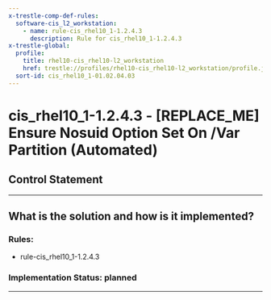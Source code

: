 ```yaml
---
x-trestle-comp-def-rules:
  software-cis_l2_workstation:
    - name: rule-cis_rhel10_1-1.2.4.3
      description: Rule for cis_rhel10_1-1.2.4.3
x-trestle-global:
  profile:
    title: rhel10-cis_rhel10-l2_workstation
    href: trestle://profiles/rhel10-cis_rhel10-l2_workstation/profile.json
  sort-id: cis_rhel10_1-01.02.04.03
---
```


# cis_rhel10_1-1.2.4.3 - \[REPLACE_ME\] Ensure Nosuid Option Set On /Var Partition (Automated)

## Control Statement

______________________________________________________________________

## What is the solution and how is it implemented?

<!-- For implementation status enter one of: implemented, partial, planned, alternative, not-applicable -->

<!-- Note that the list of rules under ### Rules: is read-only and changes will not be captured after assembly to JSON -->

<!-- Add control implementation description here for control: cis_rhel10_1-1.2.4.3 -->

### Rules:

  - rule-cis_rhel10_1-1.2.4.3

### Implementation Status: planned

______________________________________________________________________
